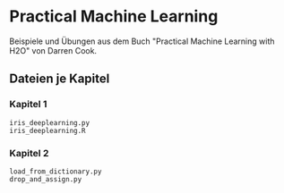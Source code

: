 # Practical Machine Learning

Beispiele und Übungen aus dem Buch "Practical Machine Learning with H2O" von Darren Cook.

## Dateien je Kapitel

### Kapitel 1

	iris_deeplearning.py
	iris_deeplearning.R

### Kapitel 2

	load_from_dictionary.py
	drop_and_assign.py
